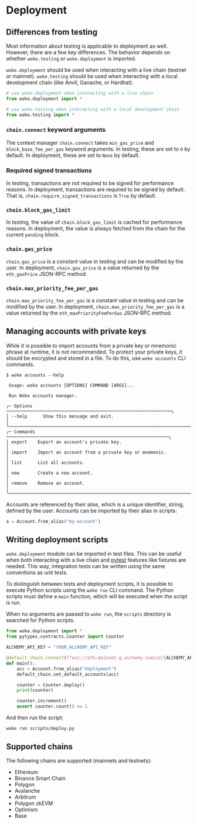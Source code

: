 # Deployment

<div id="deployment-asciinema" style="z-index: 1; position: relative;"></div>
<script>
  window.onload = function(){
    AsciinemaPlayer.create('../deployment.cast', document.getElementById('deployment-asciinema'), { preload: true, autoPlay: true, rows: 15 });
}
</script>

## Differences from testing

Most information about testing is applicable to deployment as well. However, there are a few key differences.
The behavior depends on whether `woke.testing` or `woke.deployment` is imported.

`woke.deployment` should be used when interacting with a live chain (testnet or mainnet). `woke.testing` should be used when interacting with a local development chain (like Anvil, Ganache, or Hardhat).

```python
# use woke.deployment when interacting with a live chain
from woke.deployment import *

# use woke.testing when interacting with a local development chain
from woke.testing import *
```

### `chain.connect` keyword arguments

The context manager `chain.connect` takes `min_gas_price` and `block_base_fee_per_gas` keyword arguments.
In testing, these are set to `0` by default. In deployment, these are set to `None` by default.

### Required signed transactions

In testing, transactions are not required to be signed for performance reasons. In deployment, transactions are required to be signed by default.
That is, `chain.require_signed_transactions` is `True` by default.

### `chain.block_gas_limit`

In testing, the value of `chain.block_gas_limit` is cached for performance reasons. In deployment, the value is always fetched from the chain for the current `pending` block.

### `chain.gas_price`

`chain.gas_price` is a constant value in testing and can be modified by the user. In deployment, `chain.gas_price` is a value returned by the `eth_gasPrice` JSON-RPC method.

### `chain.max_priority_fee_per_gas`

`chain.max_priority_fee_per_gas` is a constant value in testing and can be modified by the user. In deployment, `chain.max_priority_fee_per_gas` is a value returned by the `eth_maxPriorityFeePerGas` JSON-RPC method.

## Managing accounts with private keys

While it is possible to import accounts from a private key or mnemonic phrase at runtime, it is not recommended.
To protect your private keys, it should be encrypted and stored in a file. To do this, use `woke accounts` CLI commands.

```console
$ woke accounts --help
                                                                           
 Usage: woke accounts [OPTIONS] COMMAND [ARGS]...                          
                                                                           
 Run Woke accounts manager.                                                
                                                                           
╭─ Options ───────────────────────────────────────────────────────────────╮
│ --help      Show this message and exit.                                 │
╰─────────────────────────────────────────────────────────────────────────╯
╭─ Commands ──────────────────────────────────────────────────────────────╮
│ export    Export an account's private key.                              │
│ import    Import an account from a private key or mnemonic.             │
│ list      List all accounts.                                            │
│ new       Create a new account.                                         │
│ remove    Remove an account.                                            │
╰─────────────────────────────────────────────────────────────────────────╯
```

Accounts are referenced by their alias, which is a unique identifier, string, defined by the user. Accounts can be imported by their alias in scripts:

```python
a = Account.from_alias("my-account")
```

## Writing deployment scripts

`woke.deployment` module can be imported in test files. This can be useful when both interacting with a live chain and [pytest](https://docs.pytest.org/en/stable/) features like fixtures are needed.
This way, integration tests can be written using the same conventions as unit tests.

To distinguish between tests and deployment scripts, it is possible to execute Python scripts using the `woke run` CLI command.
The Python scripts must define a `main` function, which will be executed when the script is run.

When no arguments are passed to `woke run`, the `scripts` directory is searched for Python scripts.

```python title="scripts/deploy.py"
from woke.deployment import *
from pytypes.contracts.Counter import Counter

ALCHEMY_API_KEY = "YOUR_ALCHEMY_API_KEY"

@default_chain.connect(f"wss://eth-mainnet.g.alchemy.com/v2/{ALCHEMY_API_KEY}")
def main():
    acc = Account.from_alias("deployment")
    default_chain.set_default_accounts(acc)

    counter = Counter.deploy()
    print(counter)

    counter.increment()
    assert counter.count() == 1
```

And then run the script:

```shell
woke run scripts/deploy.py
```

## Supported chains

The following chains are supported (mainnets and testnets):

- Ethereum
- Binance Smart Chain
- Polygon
- Avalanche
- Arbitrum
- Polygon zkEVM
- Optimism
- Base
